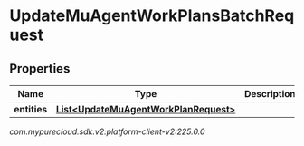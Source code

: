# UpdateMuAgentWorkPlansBatchRequest


## Properties

| Name | Type | Description | Notes |
| ------------ | ------------- | ------------- | ------------- |
| **entities** | [**List&lt;UpdateMuAgentWorkPlanRequest&gt;**](UpdateMuAgentWorkPlanRequest) |  |  [optional] |




_com.mypurecloud.sdk.v2:platform-client-v2:225.0.0_
